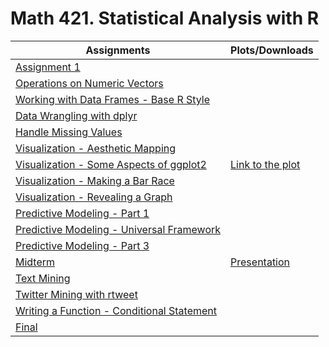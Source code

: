 # Math 421. Statistical Analysis with R


|         Assignments            |             Plots/Downloads             |
|--------------------------------|-----------------------------------------|
|[Assignment 1](Assignment1.html)||
|[Operations on Numeric Vectors](Assignment2.html)||
|[Working with Data Frames - Base R Style](Assignment3.html)||
|[Data Wrangling with dplyr](Assignment4.html)||
|[Handle Missing Values](Assignment5.html)||
|[Visualization - Aesthetic Mapping](Assignment6.html)||
|[Visualization - Some Aspects of ggplot2](Assignment7.html)|[Link to the plot](PlayersWithHighGP.png)|
|[Visualization - Making a Bar Race](Assignment8.html)||
|[Visualization - Revealing a Graph](Assignment9.html)||
|[Predictive Modeling - Part 1](Assignment10.html)||
|[Predictive Modeling - Universal Framework](Assignment11.html)||
|[Predictive Modeling - Part 3](Assignment12.html)||
|[Midterm](midterm_toc.html)|[Presentation](midterm_presentation.html)|
|[Text Mining](Assignment13.html)||
|[Twitter Mining with rtweet](Assignment14.html)||
|[Writing a Function - Conditional Statement](Assignment15.html)||
|[Final](final.html)||